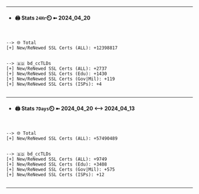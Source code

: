

---
- #### 🖨️ **Stats** `24Hr`⏲️ ➼ 2024_04_20
```console


--> 🌐 Total
[+] New/ReNewed SSL Certs (ALL): +12398817


--> 🇧🇩 bd_ccTLDs
[+] New/ReNewed SSL Certs (ALL): +2737
[+] New/ReNewed SSL Certs (Edu): +1430
[+] New/ReNewed SSL Certs (Gov|Mil): +119
[+] New/ReNewed SSL Certs (ISPs): +4


```

---
- #### 🖨️ **Stats** `7Days`⏲️ ➼ 2024_04_20 <--> 2024_04_13
```console


--> 🌐 Total
[+] New/ReNewed SSL Certs (ALL): +57490489


--> 🇧🇩 bd_ccTLDs
[+] New/ReNewed SSL Certs (ALL): +9749
[+] New/ReNewed SSL Certs (Edu): +3408
[+] New/ReNewed SSL Certs (Gov|Mil): +575
[+] New/ReNewed SSL Certs (ISPs): +12


```

---

